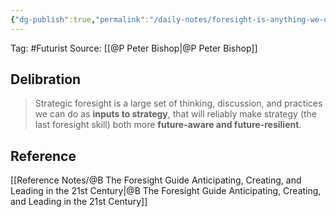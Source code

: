 ```yaml
---
{"dg-publish":true,"permalink":"/daily-notes/foresight-is-anything-we-do-prior-to-strategic-planning/"}
---
```



Tag: #Futurist 
Source: [[@P Peter Bishop\|@P Peter Bishop]]

## Delibration

>Strategic foresight is a large set of thinking, discussion, and practices we can do as **inputs to strategy**, that will reliably make strategy (the last foresight skill) both more **future-aware and future-resilient**.

## Reference
[[Reference Notes/@B The Foresight Guide Anticipating, Creating, and Leading in the 21st Century\|@B The Foresight Guide Anticipating, Creating, and Leading in the 21st Century]]